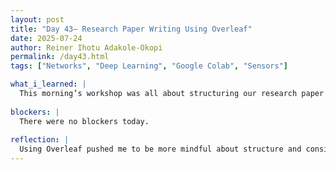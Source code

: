 ```yaml
---
layout: post
title: "Day 43– Research Paper Writing Using Overleaf"
date: 2025-07-24
author: Reiner Ihotu Adakole-Okopi
permalink: /day43.html
tags: ["Networks", "Deep Learning", "Google Colab", "Sensors"]

what_i_learned: |
  This morning’s workshop was all about structuring our research paper using Overleaf. I learned how to properly format sections like the abstract, introduction, methodology, and references using LaTeX, which is something I hadn’t used in-depth before. It helped me understand how formatting contributes to the overall clarity and professionalism of a research paper. After the workshop, I focused on writing the introduction section for our paper. It challenged me to clearly summarize our project, explain its relevance, and connect it to broader issues like community impact and environmental concerns.
  
blockers: |
  There were no blockers today. 
  
reflection: |
  Using Overleaf pushed me to be more mindful about structure and consistency. Writing the introduction also helped me better define our project’s goals and the importance of our work in addressing water contamination. I realized that strong research writing isn’t just about reporting result,it’s about telling a clear, logical story. It felt rewarding to see our work come together in a more formal format. Overall, today gave me more confidence in both my technical writing and collaborative research skills.
---
```

